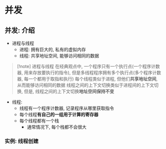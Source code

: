 # 并发
## 并发: 介绍
- 进程与线程
	- 进程: 拥有巨大的, 私有的虚拟内存
	- 线程: 共享地址空间, 能够访问相同的数据
> [!note] 进程与线程
> 在经典观点中, 一个程序只有一个执行点(一个程序计数器, 用来存放要执行的指令), 但是多线程程序拥有多个执行点(多个程序计数器, 每一个都用于取指和执行)
> 每个线程类似于进程, 但他们**共享地址空间**, 从而能够访问相同的数据
> 线程之间的上下文切换类似于进程间的上下文切换, 但是, 线程之间的上下文切换**地址空间保持不变**
- 线程: 
	- 线程有一个程序计数器, 记录程序从哪里获取指令
	- 每个线程**有自己的一组用于计算的寄存器**
	- 每个线程都有一个栈
		- 通常情况下, 每个栈都不会很大

### 实例: 线程创建